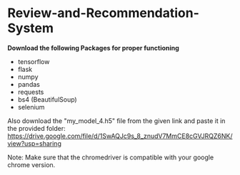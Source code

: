 # Review-and-Recommendation-System

__Download the following Packages for proper functioning__
* tensorflow
* flask
* numpy
* pandas
* requests
* bs4 (BeautifulSoup)
* selenium


Also download the "my_model_4.h5" file from the given link and paste it in the provided folder:
    https://drive.google.com/file/d/1SwAQJc9s_8_znudV7MmCE8cGVJRQZ6NK/view?usp=sharing

Note:
Make sure that the chromedriver is compatible with your google chrome version.
